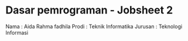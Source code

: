 # Dasar pemrograman - Jobsheet 2

Nama : Aida Rahma fadhila
Prodi : Teknik Informatika
Jurusan : Teknologi Informasi
